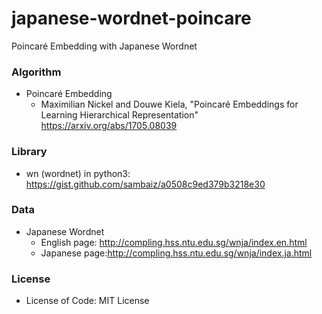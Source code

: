 # japanese-wordnet-poincare
Poincaré Embedding with Japanese Wordnet

### Algorithm
- Poincaré Embedding
  - Maximilian Nickel and Douwe Kiela, "Poincaré Embeddings for Learning Hierarchical Representation" https://arxiv.org/abs/1705.08039

### Library
- wn (wordnet) in python3: https://gist.github.com/sambaiz/a0508c9ed379b3218e30 

### Data
- Japanese Wordnet 
  - English page: http://compling.hss.ntu.edu.sg/wnja/index.en.html
  - Japanese page:http://compling.hss.ntu.edu.sg/wnja/index.ja.html

### License
- License of Code: MIT License
